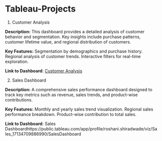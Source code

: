 # Tableau-Projects

1. Customer Analysis 

**Description:**
This dashboard provides a detailed analysis of customer behavior and segmentation. Key insights include purchase patterns, customer lifetime value, and regional distribution of customers.

**Key Features:**
Segmentation by demographics and purchase history.
Regional analysis of customer trends.
Interactive filters for real-time exploration.

**Link to Dashboard**: [Customer Analysis](https://public.tableau.com/app/profile/roshani.shiradwade/viz/CustomerAnalysis_17292163088160/CustomerAnalysis)

2. Sales Dashboard 

**Description:**
A comprehensive sales performance dashboard designed to track key metrics such as revenue, sales trends, and product-wise contributions.

**Key Features:**
Monthly and yearly sales trend visualization.
Regional sales performance breakdown.
Product-wise contribution to total sales.

**Link to Dashboard**: Sales Dashboardhttps://public.tableau.com/app/profile/roshani.shiradwade/viz/Sales_17134709886990/SalesDashboard

